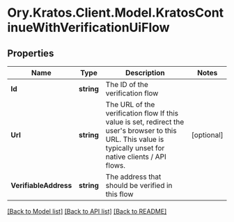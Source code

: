 # Ory.Kratos.Client.Model.KratosContinueWithVerificationUiFlow

## Properties

Name | Type | Description | Notes
------------ | ------------- | ------------- | -------------
**Id** | **string** | The ID of the verification flow | 
**Url** | **string** | The URL of the verification flow  If this value is set, redirect the user&#39;s browser to this URL. This value is typically unset for native clients / API flows. | [optional] 
**VerifiableAddress** | **string** | The address that should be verified in this flow | 

[[Back to Model list]](../README.md#documentation-for-models) [[Back to API list]](../README.md#documentation-for-api-endpoints) [[Back to README]](../README.md)

